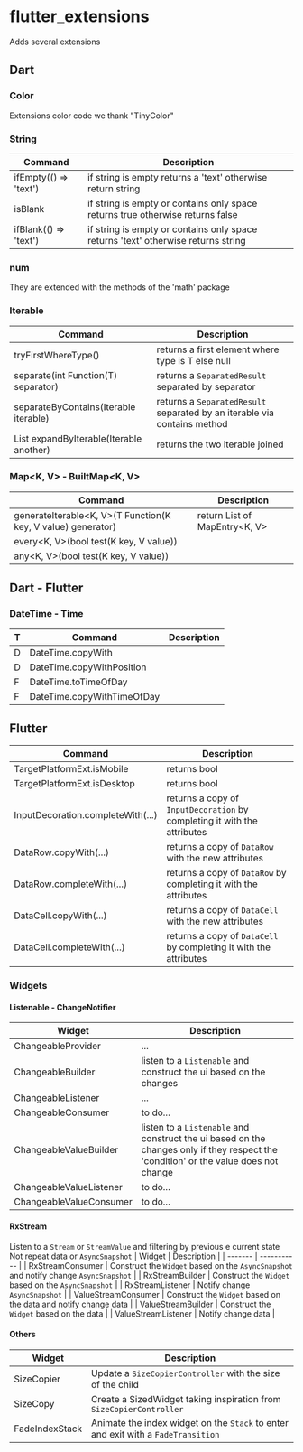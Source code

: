 # flutter_extensions

Adds several extensions

## Dart

### Color

Extensions color code we thank "TinyColor"

### String

| Command | Description |
| ------- | ----------- |
| ifEmpty<T>(() => 'text') | if string is empty returns a 'text' otherwise return string |
| isBlank | if string is empty or contains only space returns true otherwise returns false |
| ifBlank(() => 'text') | if string is empty or contains only space returns 'text' otherwise returns string |

### num
They are extended with the methods of the 'math' package

### Iterable<T>

| Command | Description |
| ------- | ----------- |
| tryFirstWhereType<T>() | returns a first element where type is T else null |
| separate(int Function(T) separator) | returns a `SeparatedResult` separated by separator |
| separateByContains(Iterable<T> iterable) | returns a `SeparatedResult` separated by an iterable via contains method  |
| List<T> expandByIterable(Iterable<T> another) | returns the two iterable joined | 

### Map<K, V> - BuiltMap<K, V>

| Command | Description |
| ------- | ----------- |
| generateIterable<K, V>(T Function(K key, V value) generator) | return List of MapEntry<K, V> |
| every<K, V>(bool test(K key, V value)) |  |
| any<K, V>(bool test(K key, V value)) |  |

## Dart - Flutter

### DateTime - Time

| T | Command | Description |
| --- | ------- | ----------- |
| D | DateTime.copyWith | |
| D | DateTime.copyWithPosition |  |
| F | DateTime.toTimeOfDay | |
| F | DateTime.copyWithTimeOfDay | |

## Flutter

| Command | Description |
| ------- | ----------- |
| TargetPlatformExt.isMobile | returns bool |
| TargetPlatformExt.isDesktop | returns bool |
| InputDecoration.completeWith(...) | returns a copy of `InputDecoration` by completing it with the attributes |
| DataRow.copyWith(...) | returns a copy of `DataRow` with the new attributes |
| DataRow.completeWith(...) | returns a copy of `DataRow` by completing it with the attributes |
| DataCell.copyWith(...) | returns a copy of `DataCell` with the new attributes |
| DataCell.completeWith(...) | returns a copy of `DataCell` by completing it with the attributes |


### Widgets

#### Listenable - ChangeNotifier

| Widget | Description |
| ------- | ----------- |
| ChangeableProvider | ... |
| ChangeableBuilder | listen to a `Listenable` and construct the ui based on the changes |
| ChangeableListener | ... |
| ChangeableConsumer | to do... |
| ChangeableValueBuilder | listen to a `Listenable` and construct the ui based on the changes only if they respect the 'condition' or the value does not change |
| ChangeableValueListener | to do... |
| ChangeableValueConsumer | to do... |

#### RxStream
Listen to a `Stream` or `StreamValue` and filtering by previous e current state
Not repeat data or `AsyncSnapshot`
| Widget | Description |
| ------- | ----------- |
| RxStreamConsumer | Construct the `Widget` based on the `AsyncSnapshot` and notify change `AsyncSnapshot`  |
| RxStreamBuilder | Construct the `Widget` based on the `AsyncSnapshot` |
| RxStreamListener | Notify change `AsyncSnapshot` |
| ValueStreamConsumer | Construct the `Widget` based on the data and notify change data |
| ValueStreamBuilder | Construct the `Widget` based on the data |
| ValueStreamListener | Notify change data |

#### Others

| Widget | Description |
| ------- | ----------- |
| SizeCopier | Update a `SizeCopierController` with the size of the child |
| SizeCopy | Create a SizedWidget taking inspiration from `SizeCopierController` |
| FadeIndexStack | Animate the index widget on the `Stack` to enter and exit with a `FadeTransition` |


